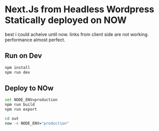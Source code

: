 # Next.Js from Headless Wordpress Statically deployed on NOW

best i could acheive until now. links from client side are not working. performance almost perfect.

## Run on Dev

```bash
npm install
npm run dev
```

## Deploy to NOw

```bash
set NODE_ENV=production
npm run build
npm run export

cd out
now -e NODE_ENV="production"
```
